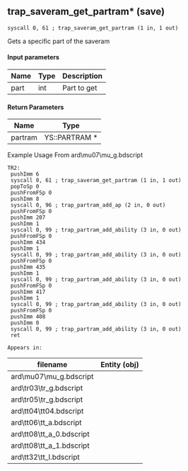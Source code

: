 ## trap_saveram_get_partram* (save)

`syscall 0, 61 ; trap_saveram_get_partram (1 in, 1 out)`

Gets a specific part of the saveram

#### Input parameters
| Name | Type | Description
|------|------|------------
| part   | int   | Part to get


#### Return Parameters
| Name | Type
|------|-----
| partram   | YS::PARTRAM *   
Example Usage From ard\mu07\mu_g.bdscript
```plaintext
TR2:
 pushImm 6
 syscall 0, 61 ; trap_saveram_get_partram (1 in, 1 out)
 popToSp 0
 pushFromFSp 0
 pushImm 8
 syscall 0, 96 ; trap_partram_add_ap (2 in, 0 out)
 pushFromFSp 0
 pushImm 207
 pushImm 1
 syscall 0, 99 ; trap_partram_add_ability (3 in, 0 out)
 pushFromFSp 0
 pushImm 434
 pushImm 1
 syscall 0, 99 ; trap_partram_add_ability (3 in, 0 out)
 pushFromFSp 0
 pushImm 435
 pushImm 1
 syscall 0, 99 ; trap_partram_add_ability (3 in, 0 out)
 pushFromFSp 0
 pushImm 417
 pushImm 1
 syscall 0, 99 ; trap_partram_add_ability (3 in, 0 out)
 pushFromFSp 0
 pushImm 408
 pushImm 0
 syscall 0, 99 ; trap_partram_add_ability (3 in, 0 out)
 ret
```





	Appears in:
| filename | Entity (obj)
|----------|-------------
| ard\mu07\mu_g.bdscript       |           
| ard\tr03\tr_g.bdscript       |           
| ard\tr05\tr_g.bdscript       |           
| ard\tt04\tt04.bdscript       |           
| ard\tt06\tt_a.bdscript       |           
| ard\tt08\tt_a_0.bdscript       |           
| ard\tt08\tt_a_1.bdscript       |           
| ard\tt32\tt_l.bdscript       |           



